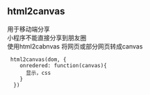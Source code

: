 ## html2canvas
  用于移动端分享    
  小程序不能直接分享到朋友圈    
  使用html2cabnvas 将网页或部分网页转成canvas 

```
 html2canvas(dom, {
    onredered: function(canvas){
      显示，css
    }
  })
```